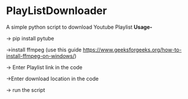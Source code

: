 # PlayListDownloader
A simple python script to download Youtube Playlist
**Usage-**

-> pip install pytube

->install ffmpeg (use this guide https://www.geeksforgeeks.org/how-to-install-ffmpeg-on-windows/)

-> Enter Playlist link in the code

->Enter download location in the code

-> run the script
